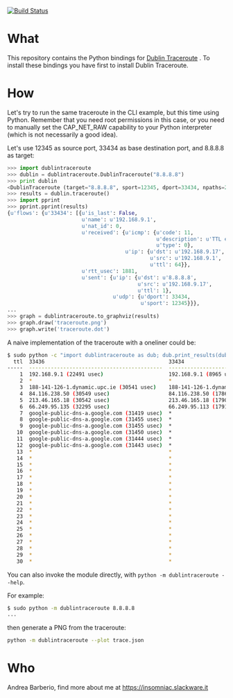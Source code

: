 [![Build Status](https://travis-ci.org/insomniacslk/python-dublin-traceroute.svg?branch=master)](https://travis-ci.org/insomniacslk/python-dublin-traceroute)

# What

This repository contains the Python bindings for [Dublin
Traceroute](https://github.com/insomniacslk/dublin-traceroute) . To install
these bindings you have first to install Dublin Traceroute.

# How

Let's try to run the same traceroute in the CLI example, but this time using
Python. Remember that you need root permissions in this case, or you need to
manually set the CAP_NET_RAW capability to your Python interpreter (which is not
necessarily a good idea).

Let's use 12345 as source port, 33434 as base destination port, and 8.8.8.8 as
target:

```python
>>> import dublintraceroute
>>> dublin = dublintraceroute.DublinTraceroute("8.8.8.8")
>>> print dublin
<DublinTraceroute (target="8.8.8.8", sport=12345, dport=33434, npaths=20, max_ttl=30)
>>> results = dublin.traceroute()
>>> import pprint
>>> pprint.pprint(results)
{u'flows': {u'33434': [{u'is_last': False,
                        u'name': u'192.168.9.1',
                        u'nat_id': 0,
                        u'received': {u'icmp': {u'code': 11,
                                                u'description': u'TTL expired in transit',
                                                u'type': 0},
                                      u'ip': {u'dst': u'192.168.9.17',
                                              u'src': u'192.168.9.1',
                                              u'ttl': 64}},
                        u'rtt_usec': 1881,
                        u'sent': {u'ip': {u'dst': u'8.8.8.8',
                                          u'src': u'192.168.9.17',
                                          u'ttl': 1},
                                  u'udp': {u'dport': 33434,
                                           u'sport': 12345}}},
...
>>> graph = dublintraceroute.to_graphviz(results)
>>> graph.draw('traceroute.png')
>>> graph.write('traceroute.dot')
```

A naive implementation of the traceroute with a oneliner could be:

```bash
$ sudo python -c "import dublintraceroute as dub; dub.print_results(dub.DublinTraceroute('8.8.8.8', npaths=3).traceroute())"
  ttl  33436                                        33434                                      33435
-----  -------------------------------------------  -----------------------------------------  -------------------------------------------
    1  192.168.9.1 (22491 usec)                     192.168.9.1 (8965 usec)                    192.168.9.1 (15755 usec)
    2  *                                            *                                          *
    3  188-141-126-1.dynamic.upc.ie (30541 usec)    188-141-126-1.dynamic.upc.ie (16934 usec)  188-141-126-1.dynamic.upc.ie (29183 usec)
    4  84.116.238.50 (30549 usec)                   84.116.238.50 (17866 usec)                 84.116.238.50 (30824 usec)
    5  213.46.165.18 (30542 usec)                   213.46.165.18 (17904 usec)                 213.46.165.18 (30862 usec)
    6  66.249.95.135 (32295 usec)                   66.249.95.113 (17913 usec)                 209.85.250.213 (30873 usec)
    7  google-public-dns-a.google.com (31419 usec)  *                                          google-public-dns-a.google.com (30873 usec)
    8  google-public-dns-a.google.com (31455 usec)  *                                          google-public-dns-a.google.com (30873 usec)
    9  google-public-dns-a.google.com (31455 usec)  *                                          google-public-dns-a.google.com (30866 usec)
   10  google-public-dns-a.google.com (31450 usec)  *                                          google-public-dns-a.google.com (30865 usec)
   11  google-public-dns-a.google.com (31444 usec)  *                                          google-public-dns-a.google.com (30862 usec)
   12  google-public-dns-a.google.com (31443 usec)  *                                          google-public-dns-a.google.com (30861 usec)
   13  *                                            *                                          *
   14  *                                            *                                          *
   15  *                                            *                                          *
   16  *                                            *                                          *
   17  *                                            *                                          *
   18  *                                            *                                          *
   19  *                                            *                                          *
   20  *                                            *                                          *
   21  *                                            *                                          *
   22  *                                            *                                          *
   23  *                                            *                                          *
   24  *                                            *                                          *
   25  *                                            *                                          *
   26  *                                            *                                          *
   27  *                                            *                                          *
   28  *                                            *                                          *
   29  *                                            *                                          *
   30  *                                            *                                          *
```

You can also invoke the module directly, with `python -m dublintraceroute --help`.

For example:

```bash
$ sudo python -m dublintraceroute 8.8.8.8
...
```

then generate a PNG from the traceroute:

```bash
python -m dublintraceroute --plot trace.json
```

# Who

Andrea Barberio, find more about me at https://insomniac.slackware.it
